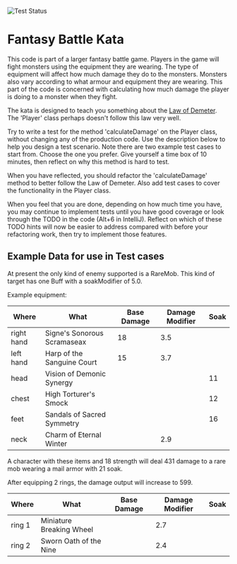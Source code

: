 ![Test Status](../../workflows/test/badge.svg)

Fantasy Battle Kata
===============================

This code is part of a larger fantasy battle game.
Players in the game will fight monsters using the equipment they are wearing.
The type of equipment will affect how much damage they do to the monsters.
Monsters also vary according to what armour and equipment they are wearing.
This part of the code is concerned with calculating how much damage the player is doing to a monster when they fight.

The kata is designed to teach you something about the [Law of Demeter](https://en.wikipedia.org/wiki/Law_of_Demeter).
The 'Player' class perhaps doesn't follow this law very well.

Try to write a test for the method 'calculateDamage' on the Player class, without changing any of the production code.
Use the description below to help you design a test scenario.
Note there are two example test cases to start from.
Choose the one you prefer.
Give yourself a time box of 10 minutes, then reflect on why this method is hard to test.

When you have reflected, you should refactor the 'calculateDamage' method to better follow the Law of Demeter.
Also add test cases to cover the functionality in the Player class.

When you feel that you are done, depending on how much time you have, you may continue to implement tests until you have
good coverage or look through the TODO in the code (Alt+6 in IntelliJ).
Reflect on which of these TODO hints will now be easier to address compared with before your refactoring work, then try
to implement those features.

Example Data for use in Test cases
----------------------------------

At present the only kind of enemy supported is a RareMob.
This kind of target has one Buff with a soakModifier of 5.0.

Example equipment:

| Where      | What                        | Base Damage | Damage Modifier | Soak |
|------------|-----------------------------|-------------|-----------------|------|
| right hand | Signe's Sonorous Scramaseax | 18          | 3.5             |      |
| left hand  | Harp of the Sanguine Court  | 15          | 3.7             |      |
| head       | Vision of Demonic Synergy   |             |                 | 11   |
| chest      | High Torturer's Smock       |             |                 | 12   |
| feet       | Sandals of Sacred Symmetry  |             |                 | 16   |
| neck       | Charm of Eternal Winter     |             | 2.9             |      |

A character with these items and 18 strength will deal 431 damage to a rare mob wearing a mail armor with 21 soak.

After equipping 2 rings, the damage output will increase to 599.

| Where  | What                     | Base Damage | Damage Modifier | Soak |
|--------|--------------------------|-------------|-----------------|------|
| ring 1 | Miniature Breaking Wheel |             | 2.7             |      |
| ring 2 | Sworn Oath of the Nine   |             | 2.4             |      |
